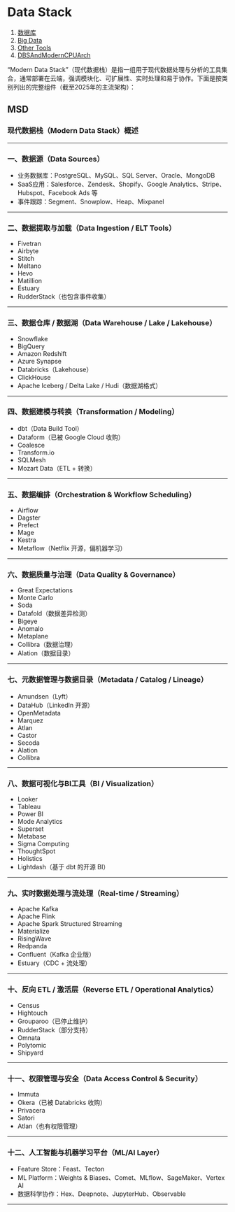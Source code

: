 # Data Stack

1. [数据库](./数据库/_数据库.md)
2. [Big Data](./BigData/_BigData.md)
3. [Other Tools](./OtherTools/_OtherTools.md)
4. [DBSAndModernCPUArch](./DBSAndModernCPUArch/DBSAndModernCPUArch.md)


“Modern Data Stack”（现代数据栈）是指一组用于现代数据处理与分析的工具集合，通常部署在云端，强调模块化、可扩展性、实时处理和易于协作。下面是按类别列出的完整组件（截至2025年的主流架构）：

## MSD

### 现代数据栈（Modern Data Stack）概述

---

### 一、数据源（Data Sources）
- 业务数据库：PostgreSQL、MySQL、SQL Server、Oracle、MongoDB
- SaaS应用：Salesforce、Zendesk、Shopify、Google Analytics、Stripe、Hubspot、Facebook Ads 等
- 事件跟踪：Segment、Snowplow、Heap、Mixpanel

---

### 二、数据提取与加载（Data Ingestion / ELT Tools）
- Fivetran  
- Airbyte  
- Stitch  
- Meltano  
- Hevo  
- Matillion  
- Estuary  
- RudderStack（也包含事件收集）

---

### 三、数据仓库 / 数据湖（Data Warehouse / Lake / Lakehouse）
- Snowflake  
- BigQuery  
- Amazon Redshift  
- Azure Synapse  
- Databricks（Lakehouse）  
- ClickHouse  
- Apache Iceberg / Delta Lake / Hudi（数据湖格式）

---

### 四、数据建模与转换（Transformation / Modeling）
- dbt（Data Build Tool）  
- Dataform（已被 Google Cloud 收购）  
- Coalesce  
- Transform.io  
- SQLMesh  
- Mozart Data（ETL + 转换）

---

### 五、数据编排（Orchestration & Workflow Scheduling）
- Airflow  
- Dagster  
- Prefect  
- Mage  
- Kestra  
- Metaflow（Netflix 开源，偏机器学习）

---

### 六、数据质量与治理（Data Quality & Governance）
- Great Expectations  
- Monte Carlo  
- Soda  
- Datafold（数据差异检测）  
- Bigeye  
- Anomalo  
- Metaplane  
- Collibra（数据治理）  
- Alation（数据目录）

---

### 七、元数据管理与数据目录（Metadata / Catalog / Lineage）
- Amundsen（Lyft）  
- DataHub（LinkedIn 开源）  
- OpenMetadata  
- Marquez  
- Atlan  
- Castor  
- Secoda  
- Alation  
- Collibra

---

### 八、数据可视化与BI工具（BI / Visualization）
- Looker  
- Tableau  
- Power BI  
- Mode Analytics  
- Superset  
- Metabase  
- Sigma Computing  
- ThoughtSpot  
- Holistics  
- Lightdash（基于 dbt 的开源 BI）

---

### 九、实时数据处理与流处理（Real-time / Streaming）
- Apache Kafka  
- Apache Flink  
- Apache Spark Structured Streaming  
- Materialize  
- RisingWave  
- Redpanda  
- Confluent（Kafka 企业版）  
- Estuary（CDC + 流处理）

---

### 十、反向 ETL / 激活层（Reverse ETL / Operational Analytics）
- Census  
- Hightouch  
- Grouparoo（已停止维护）  
- RudderStack（部分支持）  
- Omnata  
- Polytomic  
- Shipyard

---

### 十一、权限管理与安全（Data Access Control & Security）
- Immuta  
- Okera（已被 Databricks 收购）  
- Privacera  
- Satori  
- Atlan（也有权限管理）

---

### 十二、人工智能与机器学习平台（ML/AI Layer）
- Feature Store：Feast、Tecton  
- ML Platform：Weights & Biases、Comet、MLflow、SageMaker、Vertex AI  
- 数据科学协作：Hex、Deepnote、JupyterHub、Observable

---
